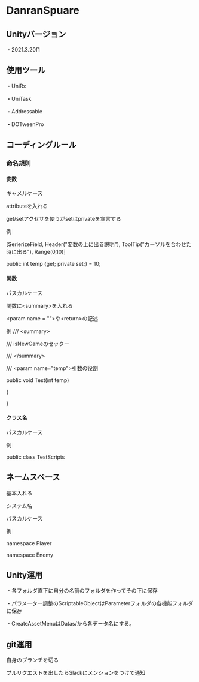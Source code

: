 # DanranSpuare

## Unityバージョン

・2021.3.20f1

## 使用ツール

・UniRx

・UniTask

・Addressable

・DOTweenPro

## コーディングルール

### 命名規則

#### 変数

キャメルケース

attributeを入れる

get/setアクセサを使うがsetはprivateを宣言する

例

[SerierizeField, Header("変数の上に出る説明"), ToolTip("カーソルを合わせた時に出る"), Range(0,10)]

public int temp {get; private set;} = 10;

#### 関数

パスカルケース

関数に\<summary>を入れる

\<param name = "">や\<return>の記述

例
/// \<summary>

/// isNewGameのセッター

/// \</summary>

/// \<param name="temp">引数の役割</param>

public void Test(int temp)

{

}

#### クラス名

パスカルケース

例

public class TestScripts 

## ネームスペース

基本入れる

システム名

パスカルケース

例

namespace Player

namespace Enemy

## Unity運用

・各フォルダ直下に自分の名前のフォルダを作ってその下に保存

・パラメーター調整のScriptableObjectはParameterフォルダの各機能フォルダに保存

・CreateAssetMenuはDatas/から各データ名にする。

## git運用

自身のブランチを切る

プルリクエストを出したらSlackにメンションをつけて通知
